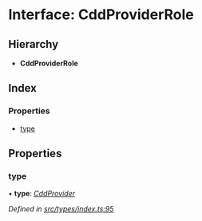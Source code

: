 # Interface: CddProviderRole

## Hierarchy

* **CddProviderRole**

## Index

### Properties

* [type](types.cddproviderrole.md#type)

## Properties

###  type

• **type**: *[CddProvider](../enums/types.roletype.md#cddprovider)*

*Defined in [src/types/index.ts:95](https://github.com/PolymathNetwork/polymesh-sdk/blob/7e9a732/src/types/index.ts#L95)*

